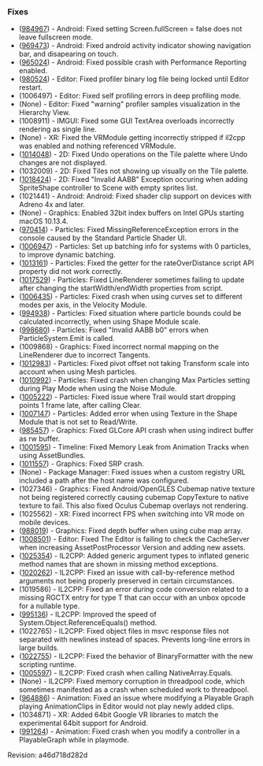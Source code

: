 ### Fixes

*   ([984967](https://issuetracker.unity3d.com/product/unity/issues/guid/984967/)) - Android: Fixed setting Screen.fullScreen = false does not leave fullscreen mode.
*   ([969473](https://issuetracker.unity3d.com/product/unity/issues/guid/969473/)) - Android: Fixed android activity indicator showing navigation bar, and disapearing on touch.
*   ([965024](https://issuetracker.unity3d.com/product/unity/issues/guid/965024/)) - Android: Fixed possible crash with Performance Reporting enabled.
*   ([980524](https://issuetracker.unity3d.com/product/unity/issues/guid/980524/)) - Editor: Fixed profiler binary log file being locked until Editor restart.
*   (1006497) - Editor: Fixed self profiling errors in deep profiling mode.
*   (None) - Editor: Fixed "warning" profiler samples visualization in the Hierarchy View.
*   (1008911) - IMGUI: Fixed some GUI TextArea overloads incorrectly rendering as single line.
*   (None) - XR: Fixed the VRModule getting incorrectly stripped if il2cpp was enabled and nothing referenced VRModule.
*   ([1014048](https://issuetracker.unity3d.com/product/unity/issues/guid/1014048/)) - 2D: Fixed Undo operations on the Tile palette where Undo changes are not displayed.
*   (1032009) - 2D: Fixed Tiles not showing up visually on the Tile palette.
*   ([1018424](https://issuetracker.unity3d.com/product/unity/issues/guid/1018424/)) - 2D: Fixed "Invalid AABB" Exception occuring when adding SpriteShape controller to Scene with empty sprites list.
*   (1021441) - Android: Android: Fixed shader clip support on devices with Adreno 4x and later.
*   (None) - Graphics: Enabled 32bit index buffers on Intel GPUs starting macOS 10.13.4.
*   ([970414](https://issuetracker.unity3d.com/product/unity/issues/guid/970414/)) - Particles: Fixed MissingReferenceException errors in the console caused by the Standard Particle Shader UI.
*   ([1006947](https://issuetracker.unity3d.com/product/unity/issues/guid/1006947/)) - Particles: Set up batching info for systems with 0 particles, to improve dynamic batching.
*   ([1013161](https://issuetracker.unity3d.com/product/unity/issues/guid/1013161/)) - Particles: Fixed the getter for the rateOverDistance script API property did not work correctly.
*   ([1017529](https://issuetracker.unity3d.com/product/unity/issues/guid/1017529/)) - Particles: Fixed LineRenderer sometimes failing to update after changing the startWidth/endWidth properties from script.
*   ([1006435](https://issuetracker.unity3d.com/product/unity/issues/guid/1006435/)) - Particles: Fixed crash when using curves set to different modes per axis, in the Velocity Module.
*   ([994938](https://issuetracker.unity3d.com/product/unity/issues/guid/994938/)) - Particles: Fixed situation where particle bounds could be calculated incorrectly, when using Shape Module scale.
*   ([998680](https://issuetracker.unity3d.com/product/unity/issues/guid/998680/)) - Particles: Fixed "Invalid AABB b0" errors when ParticleSystem.Emit is called.
*   (1009868) - Graphics: Fixed incorrect normal mapping on the LineRenderer due to incorrect Tangents.
*   ([1012983](https://issuetracker.unity3d.com/product/unity/issues/guid/1012983/)) - Particles: Fixed pivot offset not taking Transform scale into account when using Mesh particles.
*   ([1010992](https://issuetracker.unity3d.com/product/unity/issues/guid/1010992/)) - Particles: Fixed crash when changing Max Particles setting during Play Mode when using the Noise Module.
*   ([1005222](https://issuetracker.unity3d.com/product/unity/issues/guid/1005222/)) - Particles: Fixed issue where Trail would start dropping points 1 frame late, after calling Clear.
*   ([1007147](https://issuetracker.unity3d.com/product/unity/issues/guid/1007147/)) - Particles: Added error when using Texture in the Shape Module that is not set to Read/Write.
*   ([985457](https://issuetracker.unity3d.com/product/unity/issues/guid/985457/)) - Graphics: Fixed GLCore API crash when using indirect buffer as rw buffer.
*   ([1001595](https://issuetracker.unity3d.com/product/unity/issues/guid/1001595/)) - Timeline: Fixed Memory Leak from Animation Tracks when using AssetBundles.
*   ([1011557](https://issuetracker.unity3d.com/product/unity/issues/guid/1011557/)) - Graphics: Fixed SRP crash.
*   (None) - Package Manager: Fixed issues when a custom registry URL included a path after the host name was configured.
*   (1027346) - Graphics: Fixed Android/OpenGLES Cubemap native texture not being registered correctly causing cubemap CopyTexture to native texture to fail. This also fixed Oculus Cubemap overlays not rendering.
*   (1025562) - XR: Fixed incorrect FPS when switching into VR mode on mobile devices.
*   ([988019](https://issuetracker.unity3d.com/product/unity/issues/guid/988019/)) - Graphics: Fixed depth buffer when using cube map array.
*   ([1008501](https://issuetracker.unity3d.com/product/unity/issues/guid/1008501/)) - Editor: Fixed The Editor is failing to check the CacheServer when increasing AssetPostProcessor Version and adding new assets.
*   ([1025354](https://issuetracker.unity3d.com/product/unity/issues/guid/1025354/)) - IL2CPP: Added generic argument types to inflated generic method names that are shown in missing method exceptions.
*   ([1020262](https://issuetracker.unity3d.com/product/unity/issues/guid/1020262/)) - IL2CPP: Fixed an issue with call-by-reference method arguments not being properly preserved in certain circumstances.
*   (1019586) - IL2CPP: Fixed an error during code conversion related to a missing RGCTX entry for type T that can occur with an unbox opcode for a nullable type.
*   ([995136](https://issuetracker.unity3d.com/product/unity/issues/guid/995136/)) - IL2CPP: Improved the speed of System.Object.ReferenceEquals() method.
*   (1022765) - IL2CPP: Fixed object files in msvc response files not separated with newlines instead of spaces. Prevents long-line errors in large builds.
*   ([1022755](https://issuetracker.unity3d.com/product/unity/issues/guid/1022755/)) - IL2CPP: Fixed the behavior of BinaryFormatter with the new scripting runtime.
*   ([1005597](https://issuetracker.unity3d.com/product/unity/issues/guid/1005597/)) - IL2CPP: Fixed crash when calling NativeArray.Equals.
*   (None) - IL2CPP: Fixed memory corruption in threadpool code, which sometimes manifested as a crash when scheduled work to threadpool.
*   ([964886](https://issuetracker.unity3d.com/product/unity/issues/guid/964886/)) - Animation: Fixed an issue where modifying a Playable Graph playing AnimationClips in Editor would not play newly added clips.
*   (1034871) - XR: Added 64bit Google VR libraries to match the experimental 64bit support for Android.
*   ([991264](https://issuetracker.unity3d.com/product/unity/issues/guid/991264/)) - Animation: Fixed crash when you modify a controller in a PlayableGraph while in playmode.

Revision: a46d718d282d